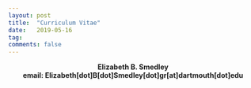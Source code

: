 ```yaml
---
layout: post
title:  "Curriculum Vitae"
date:   2019-05-16
tag:
comments: false
---
```

<center><b>Elizabeth B. Smedley</b></center>
<center><b>email: Elizabeth[dot]B[dot]Smedley[dot]gr[at]dartmouth[dot]edu</b></center>



<object data="{{https://raw.githubusercontent.com/ebsmedley/ebsmedley.github.io/master/assets/Smedley_CV_2019_pdf.pdf}}" width="1000" height="1000" type='application/pdf'/>